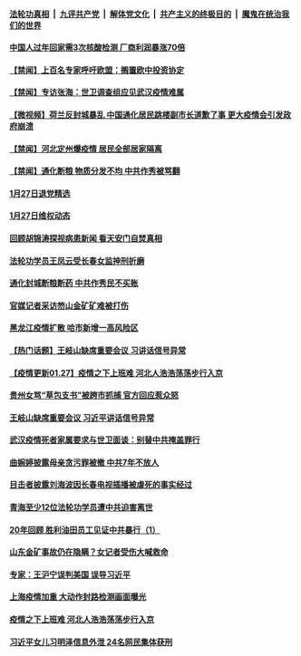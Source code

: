 

####  [法轮功真相](../../../../basic/blob/master/README.md?t=01280231) &nbsp;|&nbsp; [九评共产党](../../../../9ping.md/blob/master/README.md?t=01280231) &nbsp;|&nbsp; [解体党文化](../../../../jtdwh.md/blob/master/README.md?t=01280231)  &nbsp;|&nbsp; [共产主义的终极目的](../../../../gczydzjmd.md/blob/master/README.md?t=01280231) &nbsp;|&nbsp; [魔鬼在统治我们的世界](../../../../mgztzwmdsj.md/blob/master/README.md?t=01280231) 

#### [中国人过年回家需3次核酸检测 厂商利润暴涨70倍](../pages/prog204/a103041275.md?t=01280231) 


#### [【禁闻】上百名专家呼吁欧盟：搁置欧中投资协定](../pages/prog204/a103041306.md?t=01280231) 

#### [【禁闻】专访张海：世卫调查组应见武汉疫情难属](../pages/prog204/a103041299.md?t=01280231) 

#### [【微视频】荷兰反封城暴乱 中国通化居民跳楼副市长道歉了事 更大疫情会引发政府崩溃](../pages/prog204/a103041285.md?t=01280231) 

#### [【禁闻】河北定州爆疫情 居民全部居家隔离](../pages/prog204/a103041291.md?t=01280231) 

#### [【禁闻】通化断粮 物质分发不均 中共作秀被骂翻](../pages/prog204/a103041294.md?t=01280231) 

#### [1月27日退党精选](../pages/prog204/a103041289.md?t=01280231) 

#### [1月27日维权动态](../pages/prog204/a103041283.md?t=01280231) 

#### [回顾胡锦涛探视病患新闻 看天安门自焚真相](../pages/prog204/a103041201.md?t=01280231) 

#### [法轮功学员王凤云受长春女监抻刑折磨](../pages/prog204/a103041185.md?t=01280231) 

#### [通化封城断粮断药 中共作秀民不买账](../pages/prog204/a103041150.md?t=01280231) 

#### [官媒记者采访笏山金矿矿难被打伤](../pages/prog204/a103041138.md?t=01280231) 

#### [黑龙江疫情扩散 哈市新增一高风险区](../pages/prog204/a103041121.md?t=01280231) 

#### [【热门话题】王岐山缺席重要会议 习讲话信号异常](../pages/prog204/a103041084.md?t=01280231) 

#### [【疫情更新01.27】疫情之下上班难 河北人浩浩荡荡步行入京](../pages/prog204/a103034335.md?t=01280231) 

#### [贵州女骂“草包支书”被跨市抓捕 官方回应惹众怒](../pages/prog204/a103041047.md?t=01280231) 

#### [王岐山缺席重要会议 习近平讲话信号异常](../pages/prog204/a103041020.md?t=01280231) 

#### [武汉疫情死者家属要求与世卫面谈：别替中共掩盖罪行](../pages/prog204/a103041014.md?t=01280231) 

#### [曲婉婷披露母亲贪污罪被撤 中共7年不放人](../pages/prog204/a103041007.md?t=01280231) 

#### [目击者披露刘海波因长春电视插播被虐死的事实经过](../pages/prog204/a103041019.md?t=01280231) 

#### [青海至少12位法轮功学员遭中共迫害离世](../pages/prog204/a103041006.md?t=01280231) 

#### [20年回顾 胜利油田员工见证中共暴行（1）](../pages/prog204/a103040993.md?t=01280231) 

#### [山东金矿事故仍在隐瞒？女记者受伤大喊救命](../pages/prog204/a103040972.md?t=01280231) 

#### [专家：王沪宁误判美国 误导习近平](../pages/prog204/a103040961.md?t=01280231) 

#### [上海疫情加重 大动作封路检测画面曝光](../pages/prog204/a103040920.md?t=01280231) 


#### [疫情之下上班难 河北人浩浩荡荡步行入京](../pages/prog204/a103040865.md?t=01280231) 


#### [习近平女儿习明泽信息外泄 24名网民集体获刑](../pages/prog204/a103040837.md?t=01280231) 

